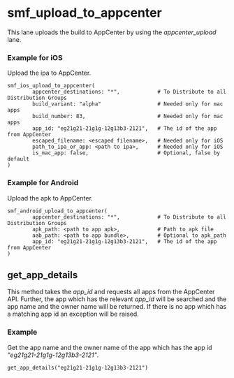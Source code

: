 # smf_upload_to_appcenter

This lane uploads the build to AppCenter by using the *appcenter_upload* lane. 

### Example for iOS
Upload the ipa to AppCenter.
```
smf_ios_upload_to_appcenter(
        appcenter_destinations: "*",			# To Distribute to all Distribution Groups
        build_variant: "alpha"                  # Needed only for mac apps
        build_number: 83,                       # Needed only for mac apps
        app_id: "eg21g21-21g1g-12g13b3-2121",   # The id of the app from AppCenter
        escaped_filename: <escaped filename>,   # Needed only for iOS
        path_to_ipa_or_app: <path to ipa>,      # Needed only for iOS
        is_mac_app: false,                      # Optional, false by default
)
```

### Example for Android
Upload the apk to AppCenter.
```
smf_android_upload_to_appcenter(
		appcenter_destinations: "*",			# To Distribute to all Distribution Groups
        apk_path: <path to app apk>,            # Path to apk file
        aab_path: <path to app bundle>,         # Optional to apk_path
        app_id: "eg21g21-21g1g-12g13b3-2121",   # The id of the app from AppCenter
)
```

## get_app_details
This method takes the *app_id* and requests all apps from the AppCenter API. Further, the app which has the relevant *app_id* will be searched and the app name and the owner name will be returned. If there is no app which has a matching app id an exception will be raised.  

### Example
Get the app name and the owner name of the app which has the app id *"eg21g21-21g1g-12g13b3-2121"*.
```
get_app_details("eg21g21-21g1g-12g13b3-2121")
```
